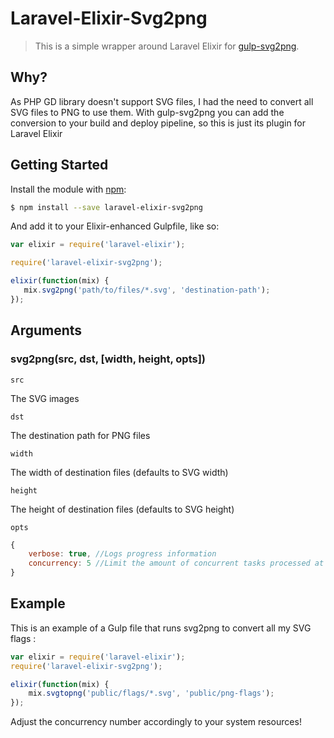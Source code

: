 # Laravel-Elixir-Svg2png
>This is a simple wrapper around Laravel Elixir for [gulp-svg2png](https://github.com/akoenig/gulp-svg2png). 

## Why?

As PHP GD library doesn't support SVG files, I had the need to convert all SVG files to PNG to use them.
With gulp-svg2png you can add the conversion to your build and deploy pipeline, so this is just its plugin for Laravel Elixir

## Getting Started
Install the module with [npm](https://npmjs.org):

```bash
$ npm install --save laravel-elixir-svg2png
```


And add it to your Elixir-enhanced Gulpfile, like so:

```javascript
var elixir = require('laravel-elixir');

require('laravel-elixir-svg2png');

elixir(function(mix) {
   mix.svg2png('path/to/files/*.svg', 'destination-path');
});
```

## Arguments

### svg2png(src, dst, [width, height, opts])

`src`

The SVG images

`dst`

The destination path for PNG files

`width`

The width of destination files (defaults to SVG width)

`height`

The height of destination files (defaults to SVG height)

`opts`

```javascript
{
    verbose: true, //Logs progress information
    concurrency: 5 //Limit the amount of concurrent tasks processed at one time
}
```



## Example
This is an example of a Gulp file that runs svg2png to convert all my SVG flags :

```javascript
var elixir = require('laravel-elixir');
require('laravel-elixir-svg2png');

elixir(function(mix) {
    mix.svgtopng('public/flags/*.svg', 'public/png-flags');
});
```

Adjust the concurrency number accordingly to your system resources!

